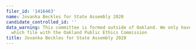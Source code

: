 ```yaml
---
filer_id: '1416463'
name: Jovanka Beckles for State Assembly 2020
candidate_controlled_id: ''
data_warning: This committee is formed outside of Oakland. We only have data on committees
  which file with the Oakland Public Ethics Commission
title: Jovanka Beckles for State Assembly 2020
---
```

